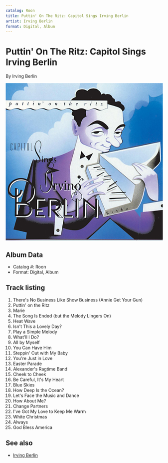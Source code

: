 ```yaml
---
catalog: Roon
title: Puttin' On The Ritz: Capitol Sings Irving Berlin
artist: Irving Berlin
format: Digital, Album
---
```


# Puttin' On The Ritz: Capitol Sings Irving Berlin

By Irving Berlin

![](../../assets/albumcovers/Irving_Berlin-Puttin_On_The_Ritz-_Capitol_Sings_Irving_Berlin.png)

## Album Data

- Catalog #: Roon
- Format: Digital, Album


## Track listing


1. There's No Business Like Show Business (Annie Get Your Gun)
2. Puttin' on the Ritz
3. Marie
4. The Song Is Ended (but the Melody Lingers On)
5. Heat Wave
6. Isn't This a Lovely Day?
7. Play a Simple Melody
8. What'll I Do?
9. All by Myself
10. You Can Have Him
11. Steppin' Out with My Baby
12. You're Just in Love
13. Easter Parade
14. Alexander's Ragtime Band
15. Cheek to Cheek
16. Be Careful, It's My Heart
17. Blue Skies
18. How Deep Is the Ocean?
19. Let's Face the Music and Dance
20. How About Me?
21. Change Partners
22. I've Got My Love to Keep Me Warm
23. White Christmas
24. Always
25. God Bless America


## See also

- [Irving Berlin](Irving_Berlin-_A_Hundred_Years.md)

